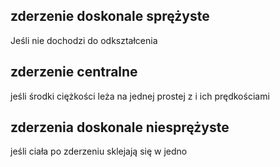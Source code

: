 
## zderzenie doskonale sprężyste

Jeśli nie dochodzi do odkształcenia

## zderzenie centralne

jeśli środki ciężkości leża na jednej prostej z i ich prędkościami

## zderzenia doskonale niesprężyste

jeśli ciała po zderzeniu sklejają się w jedno